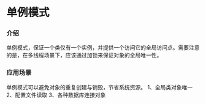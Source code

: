 # 单例模式

### 介绍
单例模式，保证一个类仅有一个实例，并提供一个访问它的全局访问点。需要注意的是，在多线程场景下，应该通过加锁来保证对象的全局唯一性。

### 应用场景
单例模式可以避免对象的重复创建与销毁，节省系统资源。
1、全局类对象唯一
2、配置文件读取
3、各种数据库连接对象